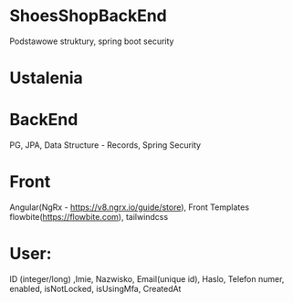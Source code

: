 # ShoesShopBackEnd

Podstawowe struktury, spring boot security

# Ustalenia
# BackEnd
PG, JPA, Data Structure - Records, Spring Security
# Front
Angular(NgRx - https://v8.ngrx.io/guide/store), Front Templates flowbite(https://flowbite.com), tailwindcss

# User:

ID (integer/long) ,Imie, Nazwisko, Email(unique id), Haslo, Telefon numer, enabled, isNotLocked, isUsingMfa, CreatedAt
